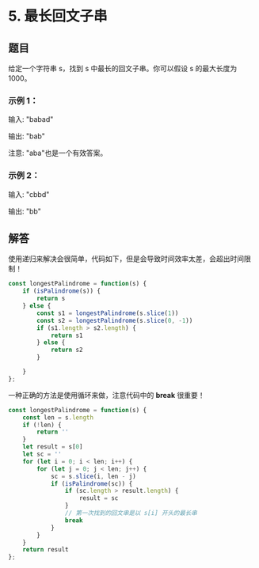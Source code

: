 # 5. 最长回文子串

## 题目

给定一个字符串 s，找到 s 中最长的回文子串。你可以假设 s 的最大长度为1000。

### 示例 1：

输入: "babad"

输出: "bab"

注意: "aba"也是一个有效答案。

### 示例 2：

输入: "cbbd"

输出: "bb"

## 解答

使用递归来解决会很简单，代码如下，但是会导致时间效率太差，会超出时间限制！

```js
const longestPalindrome = function(s) {
    if (isPalindrome(s)) {
        return s
    } else {
        const s1 = longestPalindrome(s.slice(1))
        const s2 = longestPalindrome(s.slice(0, -1))
        if (s1.length > s2.length) {
            return s1
        } else {
            return s2
        }

    }
};
```

一种正确的方法是使用循环来做，注意代码中的 **break** 很重要！

```js
const longestPalindrome = function(s) {
    const len = s.length
    if (!len) {
        return ''
    }
    let result = s[0]
    let sc = ''
    for (let i = 0; i < len; i++) {
        for (let j = 0; j < len; j++) {
            sc = s.slice(i, len - j)
            if (isPalindrome(sc)) {
                if (sc.length > result.length) {
                    result = sc
                }
                // 第一次找到的回文串是以 s[i] 开头的最长串
                break
            }
        }
    }
    return result
};
```
